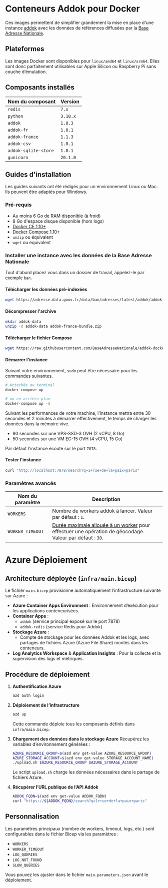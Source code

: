 # Conteneurs Addok pour Docker

Ces images permettent de simplifier grandement la mise en place d'une instance [addok](https://github.com/addok/addok) avec les données de références diffusées par la [Base Adresse Nationale](https://adresse.data.gouv.fr).

## Plateformes

Les images Docker sont disponibles pour `linux/amd64` et `linux/arm64`. Elles sont donc parfaitement utilisables sur Apple Silicon ou Raspberry Pi sans couche d’émulation.

## Composants installés

| Nom du composant | Version |
| --- | --- |
| `redis` | `7.x` |
| `python` | `3.10.x` |
| `addok` | `1.0.3` |
| `addok-fr` | `1.0.1` |
| `addok-france` | `1.1.3` |
| `addok-csv` | `1.0.1` |
| `addok-sqlite-store` | `1.0.1` |
| `gunicorn` | `20.1.0` |

## Guides d'installation

Les guides suivants ont été rédigés pour un environnement Linux ou Mac. Ils peuvent être adaptés pour Windows.

### Pré-requis

* Au moins 6 Go de RAM disponible (à froid)
* 8 Go d'espace disque disponible (hors logs)
* [Docker CE 1.10+](https://docs.docker.com/engine/installation/)
* [Docker Compose 1.10+](https://docs.docker.com/compose/install/)
* `unzip` ou équivalent
* `wget` ou équivalent

### Installer une instance avec les données de la Base Adresse Nationale

Tout d'abord placez vous dans un dossier de travail, appelez-le par exemple `ban`.

#### Télécharger les données pré-indexées

```bash
wget https://adresse.data.gouv.fr/data/ban/adresses/latest/addok/addok-france-bundle.zip
```

#### Décompresser l'archive

```bash
mkdir addok-data
unzip -d addok-data addok-france-bundle.zip
```

#### Télécharger le fichier Compose

```bash
wget https://raw.githubusercontent.com/BaseAdresseNationale/addok-docker/master/docker-compose.yml
```

#### Démarrer l'instance

Suivant votre environnement, `sudo` peut être nécessaire pour les commandes suivantes.

```bash
# Attachée au terminal
docker-compose up

# ou en arrière-plan
docker-compose up -d
```

Suivant les performances de votre machine, l'instance mettra entre 30 secondes et 2 minutes à démarrer effectivement, le temps de charger les données dans la mémoire vive.

* 90 secondes sur une VPS-SSD-3 OVH (2 vCPU, 8 Go)
* 50 secondes sur une VM EG-15 OVH (4 vCPU, 15 Go)

Par défaut l'instance écoute sur le port `7878`.

#### Tester l'instance

```bash
curl "http://localhost:7878/search?q=1+rue+de+la+paix+paris"
```

### Paramètres avancés

| Nom du paramètre | Description |
| ----- | ----- |
| `WORKERS` | Nombre de workers addok à lancer. Valeur par défaut : `1`. |
| `WORKER_TIMEOUT` | [Durée maximale allouée à un worker](http://docs.gunicorn.org/en/0.17.2/configure.html#timeout) pour effectuer une opération de géocodage. Valeur par défaut : `30`. |




 

# Azure Déploiement

## Architecture déployée (`infra/main.bicep`)

Le fichier `main.bicep` provisionne automatiquement l’infrastructure suivante sur Azure :
- **Azure Container Apps Environment** : Environnement d’exécution pour les applications conteneurisées.
- **Container Apps** :
  - `addok` (service principal exposé sur le port 7878)
  - `addok-redis` (service Redis pour Addok)
- **Stockage Azure** :
  - Compte de stockage pour les données Addok et les logs, avec partages de fichiers Azure (Azure File Share) montés dans les conteneurs.
- **Log Analytics Workspace** & **Application Insights** : Pour la collecte et la supervision des logs et métriques.

## Procédure de déploiement

1. **Authentification Azure**
   ```bash
   azd auth login
   ```

2. **Déploiement de l’infrastructure**
   ```bash
   azd up
   ```
   Cette commande déploie tous les composants définis dans `infra/main.bicep`.

3. **Chargement des données dans le stockage Azure**
   Récupérez les variables d’environnement générées :
   ```bash
   AZURE_RESOURCE_GROUP=$(azd env get-value AZURE_RESOURCE_GROUP)
   AZURE_STORAGE_ACCOUNT=$(azd env get-value STORAGE_ACCOUNT_NAME)
   ./upload.sh $AZURE_RESOURCE_GROUP $AZURE_STORAGE_ACCOUNT
   ```
   Le script `upload.sh` charge les données nécessaires dans le partage de fichiers Azure.

4. **Récupérer l’URL publique de l’API Addok**
   ```bash
   ADDOK_FQDN=$(azd env get-value ADDOK_FQDN)
   curl "https://${ADDOK_FQDN}/search?q=1+rue+de+la+paix+paris"
   ```

## Personnalisation

Les paramètres principaux (nombre de workers, timeout, logs, etc.) sont configurables dans le fichier Bicep via les paramètres :
- `WORKERS`
- `WORKER_TIMEOUT`
- `LOG_QUERIES`
- `LOG_NOT_FOUND`
- `SLOW_QUERIES`

Vous pouvez les ajuster dans le fichier `main.parameters.json` avant le déploiement.

